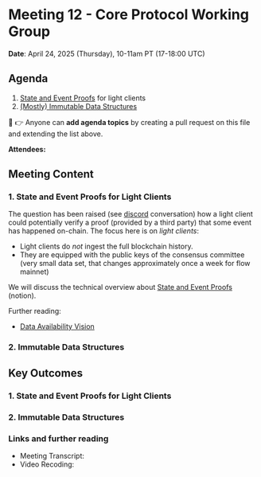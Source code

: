 # Meeting 12 - Core Protocol Working Group

**Date**: April 24, 2025 (Thursday), 10-11am PT (17-18:00 UTC)

## Agenda
1. [State and Event Proofs](https://www.notion.so/flowfoundation/State-and-Event-Proofs-1d11aee123248096975ef55b1d05bb1e?pvs=4) for light clients
2. [(Mostly) Immutable Data Structures](https://github.com/onflow/flow-go/issues/7269)

:pencil: :point_right: Anyone can **add agenda topics** by creating a pull request on this file and extending the list above.


**Attendees:** 

## Meeting Content

### 1. State and Event Proofs for Light Clients
The question has been raised (see [discord](https://discord.com/channels/613813861610684416/1108968095982293002/1356936442772721794) conversation)
how a light client could potentially verify a proof (provided by a third party) that some event has happened on-chain. 
The focus here is on _light clients_:
* Light clients do _not_ ingest the full blockchain history.
* They are equipped with the public keys of the consensus committee (very small data set, that changes approximately once a week for flow mainnet)

We will discuss the technical overview about [State and Event Proofs](https://www.notion.so/flowfoundation/State-and-Event-Proofs-1d11aee123248096975ef55b1d05bb1e?pvs=4) (notion).

Further reading: 
* [Data Availability Vision](https://flow.com/data-availability-vision)


### 2. Immutable Data Structures

## Key Outcomes

### 1. State and Event Proofs for Light Clients
### 2. Immutable Data Structures

### Links and further reading
- Meeting Transcript: [<file name>](./yyyy-mm-dd_transcript.md)
- Video Recoding: [<file name>](https://drive.google.com/drive/u/0/folders/1WMECJSa-ySSNvcuPFhFn8d7m8dAXL6b7)
